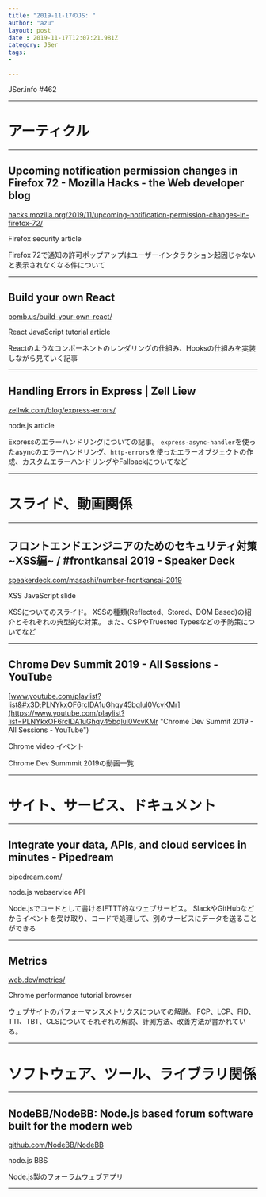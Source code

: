```yaml
---
title: "2019-11-17のJS: "
author: "azu"
layout: post
date : 2019-11-17T12:07:21.981Z
category: JSer
tags:
-

---
```


JSer.info #462

----

<h1 class="site-genre">アーティクル</h1>

----

## Upcoming notification permission changes in Firefox 72 - Mozilla Hacks - the Web developer blog
[hacks.mozilla.org/2019/11/upcoming-notification-permission-changes-in-firefox-72/](https://hacks.mozilla.org/2019/11/upcoming-notification-permission-changes-in-firefox-72/ "Upcoming notification permission changes in Firefox 72 - Mozilla Hacks - the Web developer blog")
<p class="jser-tags jser-tag-icon"><span class="jser-tag">Firefox</span> <span class="jser-tag">security</span> <span class="jser-tag">article</span></p>

Firefox 72で通知の許可ポップアップはユーザーインタラクション起因じゃないと表示されなくなる件について


----

## Build your own React
[pomb.us/build-your-own-react/](https://pomb.us/build-your-own-react/ "Build your own React")
<p class="jser-tags jser-tag-icon"><span class="jser-tag">React</span> <span class="jser-tag">JavaScript</span> <span class="jser-tag">tutorial</span> <span class="jser-tag">article</span></p>

Reactのようなコンポーネントのレンダリングの仕組み、Hooksの仕組みを実装しながら見ていく記事


----

## Handling Errors in Express | Zell Liew
[zellwk.com/blog/express-errors/](https://zellwk.com/blog/express-errors/ "Handling Errors in Express | Zell Liew")
<p class="jser-tags jser-tag-icon"><span class="jser-tag">node.js</span> <span class="jser-tag">article</span></p>

Expressのエラーハンドリングについての記事。
`express-async-handler`を使ったasyncのエラーハンドリング、`http-errors`を使ったエラーオブジェクトの作成、カスタムエラーハンドリングやFallbackについてなど


----
<h1 class="site-genre">スライド、動画関係</h1>

----

## フロントエンドエンジニアのためのセキュリティ対策 ~XSS編~ / #frontkansai 2019 - Speaker Deck
[speakerdeck.com/masashi/number-frontkansai-2019](https://speakerdeck.com/masashi/number-frontkansai-2019 "フロントエンドエンジニアのためのセキュリティ対策 ~XSS編~ / #frontkansai 2019 - Speaker Deck")
<p class="jser-tags jser-tag-icon"><span class="jser-tag">XSS</span> <span class="jser-tag">JavaScript</span> <span class="jser-tag">slide</span></p>

XSSについてのスライド。
XSSの種類(Reflected、Stored、DOM Based)の紹介とそれぞれの典型的な対策。
また、CSPやTruested Typesなどの予防策についてなど


----

## Chrome Dev Summit 2019 - All Sessions - YouTube
[www.youtube.com/playlist?list&#x3D;PLNYkxOF6rcIDA1uGhqy45bqlul0VcvKMr](https://www.youtube.com/playlist?list=PLNYkxOF6rcIDA1uGhqy45bqlul0VcvKMr "Chrome Dev Summit 2019 - All Sessions - YouTube")
<p class="jser-tags jser-tag-icon"><span class="jser-tag">Chrome</span> <span class="jser-tag">video</span> <span class="jser-tag">イベント</span></p>

Chrome Dev Summmit 2019の動画一覧


----
<h1 class="site-genre">サイト、サービス、ドキュメント</h1>

----

## Integrate your data, APIs, and cloud services in minutes - Pipedream
[pipedream.com/](https://pipedream.com/ "Integrate your data, APIs, and cloud services in minutes - Pipedream")
<p class="jser-tags jser-tag-icon"><span class="jser-tag">node.js</span> <span class="jser-tag">webservice</span> <span class="jser-tag">API</span></p>

Node.jsでコードとして書けるIFTTT的なウェブサービス。
SlackやGitHubなどからイベントを受け取り、コードで処理して、別のサービスにデータを送ることができる


----

## Metrics
[web.dev/metrics/](https://web.dev/metrics/ "Metrics")
<p class="jser-tags jser-tag-icon"><span class="jser-tag">Chrome</span> <span class="jser-tag">performance</span> <span class="jser-tag">tutorial</span> <span class="jser-tag">browser</span></p>

ウェブサイトのパフォーマンスメトリクスについての解説。
FCP、LCP、FID、TTI、TBT、CLSについてそれぞれの解説、計測方法、改善方法が書かれている。


----
<h1 class="site-genre">ソフトウェア、ツール、ライブラリ関係</h1>

----

## NodeBB/NodeBB: Node.js based forum software built for the modern web
[github.com/NodeBB/NodeBB](https://github.com/NodeBB/NodeBB "NodeBB/NodeBB: Node.js based forum software built for the modern web")
<p class="jser-tags jser-tag-icon"><span class="jser-tag">node.js</span> <span class="jser-tag">BBS</span></p>

Node.js製のフォーラムウェブアプリ


----

